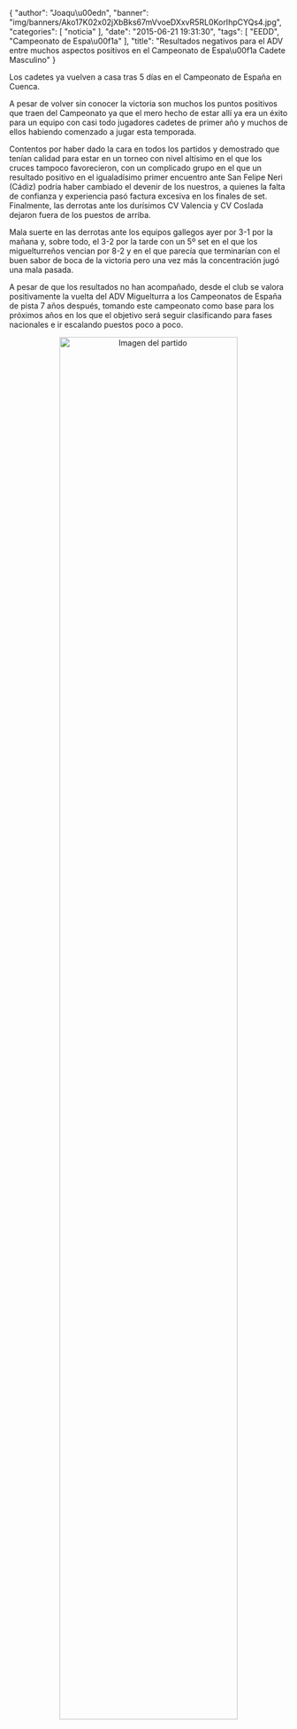 {
  "author": "Joaqu\u00edn", 
  "banner": "img/banners/Ako17K02x02jXbBks67mVvoeDXxvR5RL0KorIhpCYQs4.jpg", 
  "categories": [
    "noticia"
  ], 
  "date": "2015-06-21 19:31:30", 
  "tags": [
    "EEDD", 
    "Campeonato de Espa\u00f1a"
  ], 
  "title": "Resultados negativos para el ADV entre muchos aspectos positivos en el Campeonato de Espa\u00f1a Cadete Masculino"
}

Los cadetes ya vuelven a casa tras 5 días en el Campeonato de España en Cuenca.

A pesar de volver sin conocer la victoria son muchos los puntos positivos que traen del Campeonato ya que el mero hecho de estar allí ya era un éxito para un equipo con casi todo jugadores cadetes de primer año y muchos de ellos habiendo comenzado a jugar esta temporada.

Contentos por haber dado la cara en todos los partidos y demostrado que tenían calidad para estar en un torneo con nivel altísimo en el que los cruces tampoco favorecieron, con un complicado grupo en el que un resultado positivo en el igualadísimo primer encuentro ante San Felipe Neri (Cádiz) podría haber cambiado el devenir de los nuestros, a quienes la falta de confianza y experiencia pasó factura excesiva en los finales de set. Finalmente, las derrotas ante los durísimos CV Valencia y CV Coslada dejaron fuera de los puestos de arriba.

Mala suerte en las derrotas ante los equipos gallegos ayer por 3-1 por la mañana y, sobre todo, el 3-2 por la tarde con un 5º set en el que los miguelturreños vencian por 8-2 y en el que parecía que terminarían con el buen sabor de boca de la victoria pero una vez más la concentración jugó una mala pasada.

A pesar de que los resultados no han acompañado, desde el club se valora positivamente la vuelta del ADV Miguelturra a los Campeonatos de España de pista 7 años después, tomando este campeonato como base para los próximos años en los que el objetivo será seguir clasificando para fases nacionales e ir escalando puestos poco a poco.

<center>
<a target="_new" href="http://www.advmiguelturra.org/drupal/sites/default/files/Ako17K02x02jXbBks67mVvoeDXxvR5RL0KorIhpCYQs4.jpg"> 
<img alt="Imagen del partido" width="80%" align="center" src="http://www.advmiguelturra.org/drupal/sites/default/files/Ako17K02x02jXbBks67mVvoeDXxvR5RL0KorIhpCYQs4.jpg"/> </a> </center>

